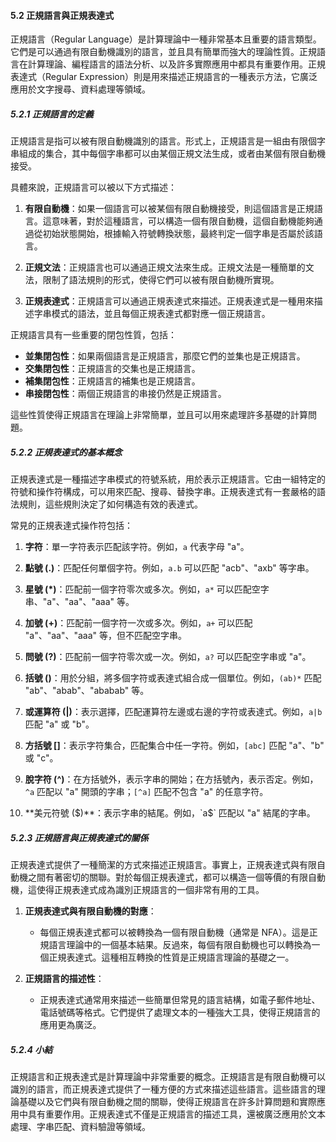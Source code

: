 #### **5.2 正規語言與正規表達式**

正規語言（Regular Language）是計算理論中一種非常基本且重要的語言類型。它們是可以通過有限自動機識別的語言，並且具有簡單而強大的理論性質。正規語言在計算理論、編程語言的語法分析、以及許多實際應用中都具有重要作用。正規表達式（Regular Expression）則是用來描述正規語言的一種表示方法，它廣泛應用於文字搜尋、資料處理等領域。

##### **5.2.1 正規語言的定義**

正規語言是指可以被有限自動機識別的語言。形式上，正規語言是一組由有限個字串組成的集合，其中每個字串都可以由某個正規文法生成，或者由某個有限自動機接受。

具體來說，正規語言可以被以下方式描述：

1. **有限自動機**：如果一個語言可以被某個有限自動機接受，則這個語言是正規語言。這意味著，對於這種語言，可以構造一個有限自動機，這個自動機能夠通過從初始狀態開始，根據輸入符號轉換狀態，最終判定一個字串是否屬於該語言。

2. **正規文法**：正規語言也可以通過正規文法來生成。正規文法是一種簡單的文法，限制了語法規則的形式，使得它們可以被有限自動機所實現。

3. **正規表達式**：正規語言可以通過正規表達式來描述。正規表達式是一種用來描述字串模式的語法，並且每個正規表達式都對應一個正規語言。

正規語言具有一些重要的閉包性質，包括：

- **並集閉包性**：如果兩個語言是正規語言，那麼它們的並集也是正規語言。
- **交集閉包性**：正規語言的交集也是正規語言。
- **補集閉包性**：正規語言的補集也是正規語言。
- **串接閉包性**：兩個正規語言的串接仍然是正規語言。

這些性質使得正規語言在理論上非常簡單，並且可以用來處理許多基礎的計算問題。

##### **5.2.2 正規表達式的基本概念**

正規表達式是一種描述字串模式的符號系統，用於表示正規語言。它由一組特定的符號和操作符構成，可以用來匹配、搜尋、替換字串。正規表達式有一套嚴格的語法規則，這些規則決定了如何構造有效的表達式。

常見的正規表達式操作符包括：

1. **字符**：單一字符表示匹配該字符。例如，`a` 代表字母 "a"。

2. **點號 (.)**：匹配任何單個字符。例如，`a.b` 可以匹配 "acb"、"axb" 等字串。

3. **星號 (*)**：匹配前一個字符零次或多次。例如，`a*` 可以匹配空字串、"a"、"aa"、"aaa" 等。

4. **加號 (+)**：匹配前一個字符一次或多次。例如，`a+` 可以匹配 "a"、"aa"、"aaa" 等，但不匹配空字串。

5. **問號 (?)**：匹配前一個字符零次或一次。例如，`a?` 可以匹配空字串或 "a"。

6. **括號 ()**：用於分組，將多個字符或表達式組合成一個單位。例如，`(ab)*` 匹配 "ab"、"abab"、"ababab" 等。

7. **或運算符 (|)**：表示選擇，匹配運算符左邊或右邊的字符或表達式。例如，`a|b` 匹配 "a" 或 "b"。

8. **方括號 []**：表示字符集合，匹配集合中任一字符。例如，`[abc]` 匹配 "a"、"b" 或 "c"。

9. **脫字符 (^)**：在方括號外，表示字串的開始；在方括號內，表示否定。例如，`^a` 匹配以 "a" 開頭的字串；`[^a]` 匹配不包含 "a" 的任意字符。

10. **美元符號 ($)**：表示字串的結尾。例如，`a$` 匹配以 "a" 結尾的字串。

##### **5.2.3 正規語言與正規表達式的關係**

正規表達式提供了一種簡潔的方式來描述正規語言。事實上，正規表達式與有限自動機之間有著密切的關聯。對於每個正規表達式，都可以構造一個等價的有限自動機，這使得正規表達式成為識別正規語言的一個非常有用的工具。

1. **正規表達式與有限自動機的對應**：
   - 每個正規表達式都可以被轉換為一個有限自動機（通常是 NFA）。這是正規語言理論中的一個基本結果。反過來，每個有限自動機也可以轉換為一個正規表達式。這種相互轉換的性質是正規語言理論的基礎之一。

2. **正規語言的描述性**：
   - 正規表達式通常用來描述一些簡單但常見的語言結構，如電子郵件地址、電話號碼等格式。它們提供了處理文本的一種強大工具，使得正規語言的應用更為廣泛。

##### **5.2.4 小結**

正規語言和正規表達式是計算理論中非常重要的概念。正規語言是有限自動機可以識別的語言，而正規表達式提供了一種方便的方式來描述這些語言。這些語言的理論基礎以及它們與有限自動機之間的關聯，使得正規語言在許多計算問題和實際應用中具有重要作用。正規表達式不僅是正規語言的描述工具，還被廣泛應用於文本處理、字串匹配、資料驗證等領域。
